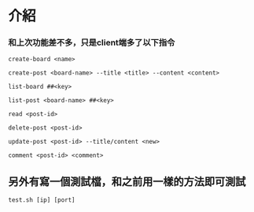 # 介紹

### 和上次功能差不多，只是client端多了以下指令

`create-board <name>`

`create-post <board-name> --title <title> --content <content>`

`list-board ##<key>`

`list-post <board-name> ##<key>`

`read <post-id>`

`delete-post <post-id>`

`update-post <post-id> --title/content <new>`

`comment <post-id> <comment>`

## 另外有寫一個測試檔，和之前用一樣的方法即可測試

`test.sh [ip] [port]`
